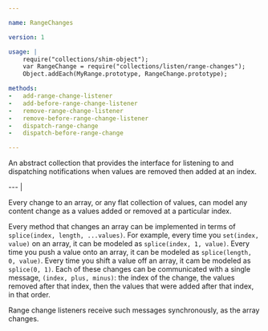 ```yaml
---

name: RangeChanges

version: 1

usage: |
    require("collections/shim-object");
    var RangeChange = require("collections/listen/range-changes");
    Object.addEach(MyRange.prototype, RangeChange.prototype);

methods:
-   add-range-change-listener
-   add-before-range-change-listener
-   remove-range-change-listener
-   remove-before-range-change-listener
-   dispatch-range-change
-   dispatch-before-range-change

---
```


An abstract collection that provides the interface for listening to and
dispatching notifications when values are removed then added at an index.

--- |

Every change to an array, or any flat collection of values, can model any
content change as a values added or removed at a particular index.

Every method that changes an array can be implemented in terms of `splice(index,
length, ...values)`.
For example, every time you `set(index, value)` on an array, it can be modeled
as `splice(index, 1, value)`.
Every time you push a value onto an array, it can be modeled as `splice(length,
0, value)`.
Every time you shift a value off an array, it cam be modeled as `splice(0, 1)`.
Each of these changes can be communicated with a single message, `(index, plus,
minus)`: the index of the change, the values removed after that index, then the
values that were added after that index, in that order.

Range change listeners receive such messages synchronously, as the array
changes.

